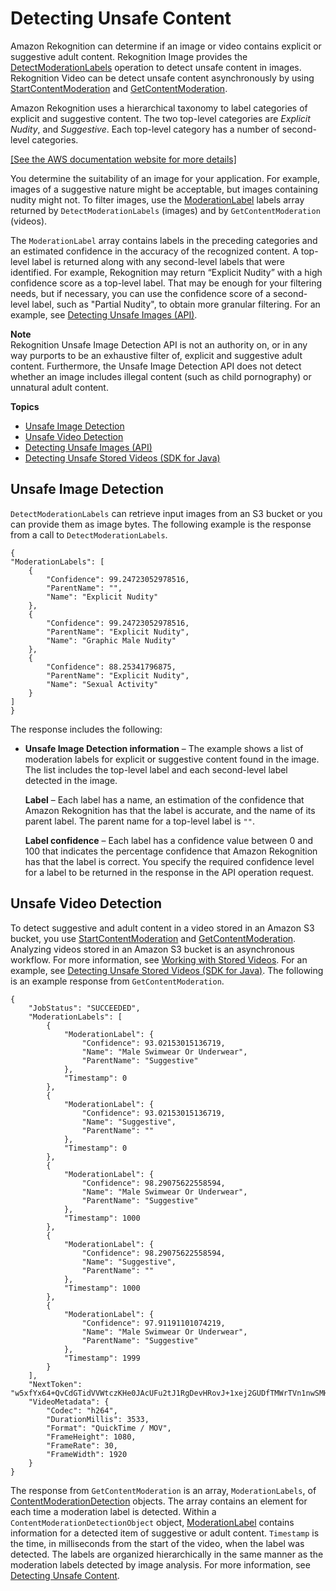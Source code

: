 # Detecting Unsafe Content<a name="moderation"></a>

Amazon Rekognition can determine if an image or video contains explicit or suggestive adult content\. Rekognition Image provides the [DetectModerationLabels](API_DetectModerationLabels.md) operation to detect unsafe content in images\. Rekognition Video can be detect unsafe content asynchronously by using [StartContentModeration](API_StartContentModeration.md) and [GetContentModeration](API_GetContentModeration.md)\.

Amazon Rekognition uses a hierarchical taxonomy to label categories of explicit and suggestive content\. The two top\-level categories are *Explicit Nudity*, and *Suggestive*\. Each top\-level category has a number of second\-level categories\. 

[\[See the AWS documentation website for more details\]](http://docs.aws.amazon.com/rekognition/latest/dg/moderation.html)

You determine the suitability of an image for your application\. For example, images of a suggestive nature might be acceptable, but images containing nudity might not\. To filter images, use the [ModerationLabel](API_ModerationLabel.md) labels array returned by `DetectModerationLabels` \(images\) and by `GetContentModeration` \(videos\)\.

The `ModerationLabel` array contains labels in the preceding categories and an estimated confidence in the accuracy of the recognized content\. A top\-level label is returned along with any second\-level labels that were identified\. For example, Rekognition may return “Explicit Nudity” with a high confidence score as a top\-level label\. That may be enough for your filtering needs, but if necessary, you can use the confidence score of a second\-level label, such as "Partial Nudity", to obtain more granular filtering\. For an example, see [Detecting Unsafe Images \(API\)](procedure-moderate-images.md)\.

**Note**  
Rekognition Unsafe Image Detection API is not an authority on, or in any way purports to be an exhaustive filter of, explicit and suggestive adult content\. Furthermore, the Unsafe Image Detection API does not detect whether an image includes illegal content \(such as child pornography\) or unnatural adult content\.

**Topics**
+ [Unsafe Image Detection](#moderate-images)
+ [Unsafe Video Detection](#moderate-video)
+ [Detecting Unsafe Images \(API\)](procedure-moderate-images.md)
+ [Detecting Unsafe Stored Videos \(SDK for Java\)](procedure-moderate-videos.md)

## Unsafe Image Detection<a name="moderate-images"></a>

 `DetectModerationLabels` can retrieve input images from an S3 bucket or you can provide them as image bytes\. The following example is the response from a call to `DetectModerationLabels`\.

```
{
"ModerationLabels": [
    {
        "Confidence": 99.24723052978516,
        "ParentName": "",
        "Name": "Explicit Nudity"
    },
    {
        "Confidence": 99.24723052978516,
        "ParentName": "Explicit Nudity",
        "Name": "Graphic Male Nudity"
    },
    {
        "Confidence": 88.25341796875,
        "ParentName": "Explicit Nudity",
        "Name": "Sexual Activity"
    }
]
}
```

The response includes the following:
+ **Unsafe Image Detection information** – The example shows a list of moderation labels for explicit or suggestive content found in the image\. The list includes the top\-level label and each second\-level label detected in the image\.

  **Label** – Each label has a name, an estimation of the confidence that Amazon Rekognition has that the label is accurate, and the name of its parent label\. The parent name for a top\-level label is `""`\.

  **Label confidence** – Each label has a confidence value between 0 and 100 that indicates the percentage confidence that Amazon Rekognition has that the label is correct\. You specify the required confidence level for a label to be returned in the response in the API operation request\.

## Unsafe Video Detection<a name="moderate-video"></a>

To detect suggestive and adult content in a video stored in an Amazon S3 bucket, you use [StartContentModeration](API_StartContentModeration.md) and [GetContentModeration](API_GetContentModeration.md)\. Analyzing videos stored in an Amazon S3 bucket is an asynchronous workflow\. For more information, see [Working with Stored Videos](video.md)\. For an example, see [ Detecting Unsafe Stored Videos \(SDK for Java\)](procedure-moderate-videos.md)\. The following is an example response from `GetContentModeration`\.

```
{
    "JobStatus": "SUCCEEDED",
    "ModerationLabels": [
        {
            "ModerationLabel": {
                "Confidence": 93.02153015136719,
                "Name": "Male Swimwear Or Underwear",
                "ParentName": "Suggestive"
            },
            "Timestamp": 0
        },
        {
            "ModerationLabel": {
                "Confidence": 93.02153015136719,
                "Name": "Suggestive",
                "ParentName": ""
            },
            "Timestamp": 0
        },
        {
            "ModerationLabel": {
                "Confidence": 98.29075622558594,
                "Name": "Male Swimwear Or Underwear",
                "ParentName": "Suggestive"
            },
            "Timestamp": 1000
        },
        {
            "ModerationLabel": {
                "Confidence": 98.29075622558594,
                "Name": "Suggestive",
                "ParentName": ""
            },
            "Timestamp": 1000
        },
        {
            "ModerationLabel": {
                "Confidence": 97.91191101074219,
                "Name": "Male Swimwear Or Underwear",
                "ParentName": "Suggestive"
            },
            "Timestamp": 1999
        }
    ],
    "NextToken": "w5xfYx64+QvCdGTidVVWtczKHe0JAcUFu2tJ1RgDevHRovJ+1xej2GUDfTMWrTVn1nwSMHi9",
    "VideoMetadata": {
        "Codec": "h264",
        "DurationMillis": 3533,
        "Format": "QuickTime / MOV",
        "FrameHeight": 1080,
        "FrameRate": 30,
        "FrameWidth": 1920
    }
}
```

The response from `GetContentModeration` is an array, `ModerationLabels`, of [ContentModerationDetection](API_ContentModerationDetection.md) objects\. The array contains an element for each time a moderation label is detected\. Within a `ContentModerationDetectionObject` object, [ModerationLabel](API_ModerationLabel.md) contains information for a detected item of suggestive or adult content\. `Timestamp` is the time, in milliseconds from the start of the video, when the label was detected\. The labels are organized hierarchically in the same manner as the moderation labels detected by image analysis\. For more information, see [Detecting Unsafe Content](#moderation)\.